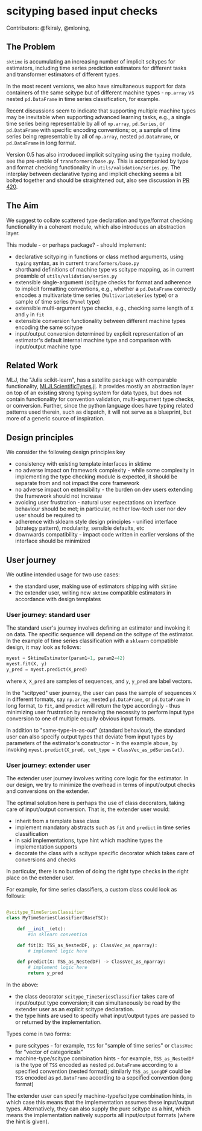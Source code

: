 # scityping based input checks

Contributors: @fkiraly, @mloning, 

## The Problem

`sktime` is accumulating an increasing number of implicit scitypes for estimators, including time series prediction estimators for different tasks and transformer estimators of different types.

In the most recent versions, we also have simultaneous support for data containers of the same scitype but of different machine types - `np.array` vs nested `pd.DataFrame` in time series classification, for example.

Recent discussions seem to indicate that supporting multiple machine types may be inevitable when supporting advanced learning tasks, e.g., a single time series being representable by all of `np.array`, `pd.Series`, or `pd.DataFrame` with specific encoding conventions; or, a sample of time series being representable by all of `np.array`, nested `pd.DataFrame`, or `pd.DataFrame` in long format.

Version 0.5 has also introduced implicit scityping using the `typing` module, see the pre-amble of `transformers/base.py`. This is accompanied by type and format checking functionality in `utils/validation/series.py`. The interplay between declarative typing and implicit checking seems a bit bolted together and should be straightened out, also see discussion in [PR 420](https://github.com/alan-turing-institute/sktime/pull/420#issuecomment-716059124).

## The Aim

We suggest to collate scattered type declaration and type/format checking functionality in a coherent module, which also introduces an abstraction layer.

This module - or perhaps package? - should implement:

* declarative scityping in functions or class method arguments, using `typing` syntax, as in current `transformers/base.py`
* shorthand definitions of machine type vs scitype mapping, as in current preamble of `utils/validation/series.py`
* extensible single-argument (sci)type checks for format and adherence to implicit formatting conventions, e.g., whether a `pd.DataFrame` correctly encodes a multivariate time series (`MultivariateSeries` type) or a sample of time series (`Panel` type)
* extensible multi-argument type checks, e.g., checking same length of `X` and `y` in `fit`
* extensible conversion functionality between different machine types encoding the same scitype
* input/output conversion determined by explicit representation of an estimator's default internal machine type and comparison with input/output machine type

## Related Work

MLJ, the "Julia scikit-learn", has a satellite package with comparable functionality, [MLJLScientificTypes.jl](https://alan-turing-institute.github.io/MLJScientificTypes.jl/stable/). It provides mostly an abstraction layer on top of an existing strong typing system for data types, but does not contain functionality for convention validation, multi-argument type checks, or conversion. 
Further, since the python language does have typing related patterns used therein, such as dispatch, it will not serve as a blueprint, but more of a generic source of inspiration.

## Design principles

We consider the following design principles key

* consistency with existing template interfaces in sktime
* no adverse impact on framework complexity - while some complexity in implementing the type checking module is expected, it should be separate from and not impact the core framework
* no adverse impact on extensibility - the burden on dev users extending the framework should not increase
* avoiding user frustration - natural user expectations on interface behaviour should be met; in particular, neither low-tech user nor dev user should be required to
* adherence with sklearn style design principles - unified interface (strategy pattern), modularity, sensible defaults, etc
* downwards compatibility - impact code written in earlier versions of the interface should be minimized

## User journey

We outline intended usage for two use cases:
* the standard user, making use of estimators shipping with `sktime`
* the extender user, writing new `sktime` compatible estimators in accordance with design templates

### User journey: standard user

The standard user's journey involves defining an estimator and invoking it on data.
The specific sequence will depend on the scitype of the estimator.
In the example of time series classification with a `sklearn` compatible design, it may look as follows:

```python
myest = SktimeEstimator(param1=1, param2=42)
myest.fit(X, y)
y_pred = myest.predict(X_pred)
```

where `X`, `X_pred` are samples of sequences, and `y`, `y_pred` are label vectors.

In the "scitpyed" user journey, the user can pass the sample of sequences `X` in different formats, say `np.array`, nested `pd.DataFrame`, or `pd.DataFrame` in long format, to `fit`, and `predict` will return the type accordingly - thus minimizing user frustration by removing the necessity to perform input type conversion to one of multiple equally obvious input formats.

In addition to "same-type-in-as-out" (standard behaviour), the standard user can also specify output types that deviate from input types by parameters of the estimator's constructor - in the example above, by invoking `myest.predict(X_pred, out_type = ClassVec_as_pdSeriesCat)`.

### User journey: extender user

The extender user journey involves writing core logic for the estimator.
In our design, we try to minimize the overhead in terms of input/output checks and conversions on the extender.

The optimal solution here is perhaps the use of class decorators, taking care of input/output conversion.
That is, the extender user would:
* inherit from a template base class
* implement mandatory abstracts such as `fit` and `predict` in time series classification
* in said implementations, type hint which machine types the implementation supports
* decorate the class with a scitype specific decorator which takes care of conversions and checks

In particular, there is no burden of doing the right type checks in the right place on the extender user.

For example, for time series classifiers, a custom class could look as follows:

```python

@scitype_TimeSeriesClassifier
class MyTimeSeriesClassifier(BaseTSC):

    def __init__(etc):
        #in sklearn convention

    def fit(X: TSS_as_NestedDF, y: ClassVec_as_nparray):
        # implement logic here

    def predict(X: TSS_as_NestedDF) -> ClassVec_as_nparray:
        # implement logic here
        return y_pred
```

In the above:
* the class decorator `scitype_TimeSeriesClassifier` takes care of input/output type conversion; it can simultaneously be read by the extender user as an explicit scitype declaration.
* the type hints are used to specify what input/output types are passed to or returned by the implementation.

Types come in two forms:
* pure scitypes - for example, `TSS` for "sample of time series" or `ClassVec` for "vector of categoricals"
* machine-type/scitype combination hints - for example, `TSS_as_NestedDF` is the type of `TSS` encoded as nested `pd.DataFrame` according to a specified convention (nested format); similarly `TSS_as_LongDF` could be `TSS` encoded as `pd.DataFrame` according to a sepcified convention (long format)

The extender user can specify machine-type/scitype combination hints, in which case this means that the implementation assumes these input/output types. Alternatively, they can also supply the pure scitype as a hint, which means the implementation natively supports all input/output formats (where the hint is given).





